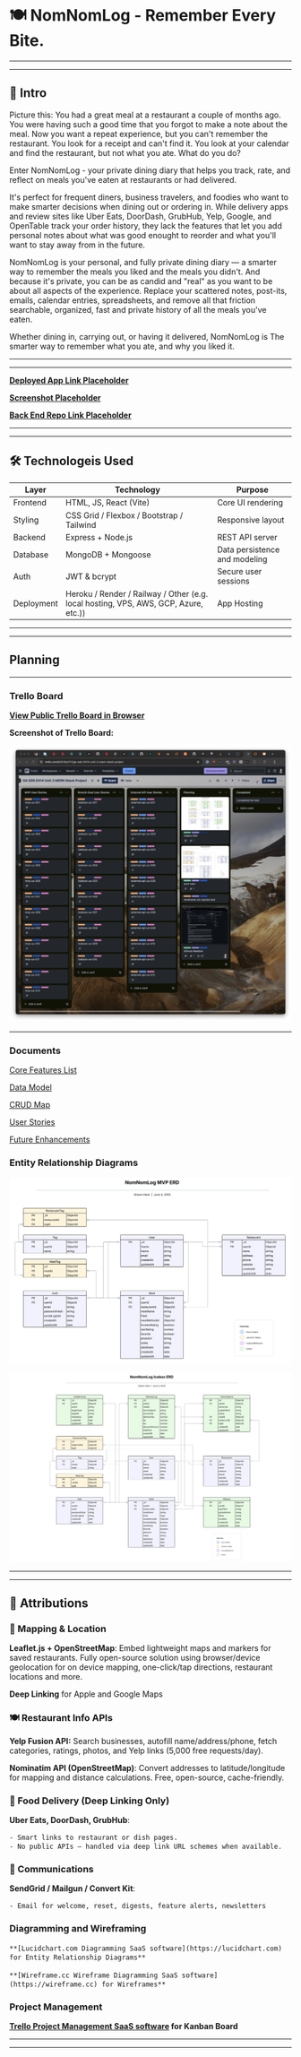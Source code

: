 # 🍽️ NomNomLog - Remember Every Bite.

---
---

## 📜 Intro

  Picture this: You had a great meal at a restaurant a couple of months ago. You were having such a good time that you forgot to make a note about the meal.  Now you want a repeat experience, but you can't remember the restaurant. You look for a receipt and can't find it. You look at your calendar and find the restaurant, but not what you ate. What do you do?

  Enter NomNomLog - your private dining diary that helps you track, rate, and reflect on meals you've eaten at restaurants or had delivered.

  It's perfect for frequent diners, business travelers, and foodies who want to make smarter decisions when dining out or ordering in.  While delivery apps and review sites like Uber Eats, DoorDash, GrubHub, Yelp, Google, and OpenTable track your order history, they lack the features that let you add personal notes about what was good enought to reorder and what you'll want to stay away from in the future.

  NomNomLog is your personal, and fully private dining diary — a smarter way to remember the meals you liked and the meals you didn't. And because it's private, you can be as candid and "real" as you want to be about all aspects of the experience.  Replace your scattered notes, post-its, emails, calendar entries, spreadsheets, and remove all that friction searchable, organized, fast and private history of all the meals you've eaten. 

  Whether dining in, carrying out, or having it delivered, NomNomLog is The smarter way to remember what you ate, and why you liked it.

---
---

**[Deployed App Link Placeholder](https://heroku.com)**

**[Screenshot Placeholder](https://github.com)**

**[Back End Repo Link Placeholder](https://github.com)**

---
---

##  🛠️ Technologeis Used

  | Layer | Technology | Purpose |
  |-------|------------|---------|
  | Frontend | HTML, JS, React (Vite) | Core UI rendering |
  | Styling | CSS Grid / Flexbox / Bootstrap / Tailwind | Responsive layout|
  | Backend | Express + Node.js | REST API server |
  | Database | MongoDB + Mongoose | Data persistence and modeling |
  | Auth | JWT & bcrypt | Secure user sessions |
  | Deployment | Heroku / Render / Railway / Other (e.g. local hosting, VPS, AWS, GCP, Azure, etc.)) | App Hosting |

---
---
  
## Planning

---

### Trello Board

  **[View Public Trello Board in Browser](https://trello.com/b/0H9q21IY)**

  **Screenshot of Trello Board:**

  ![Trello Board Image](planning/user_stories/trello_board_003.png)

---

### Documents

   [Core Features List](docs/core_features.md)

   [Data Model](docs/data_model.md)

   [CRUD Map](docs/crud_map.md)

   [User Stories](docs/user_stories.md)

   [Future Enhancements](docs/future_enhancements.md)

### Entity Relationship Diagrams

   ![MVP ERD](planning/erd/mvp_erd.png)

   ![ICEBOX ERD](planning/erd/icebox_erd.png)

---
---

##  🔌 Attributions

  ### 📍 Mapping & Location

  **Leaflet.js + OpenStreetMap**: Embed lightweight maps and markers for saved restaurants. Fully open-source solution using browser/device geolocation for on device mapping, one-click/tap directions, restaurant locations and more.

  **Deep Linking** for Apple and Google Maps

  ### 🍽 Restaurant Info APIs

  **Yelp Fusion API:** Search businesses, autofill name/address/phone, fetch categories, ratings, photos, and Yelp links (5,000 free requests/day).
  
  **Nominatim API (OpenStreetMap)**: Convert addresses to latitude/longitude for mapping and distance calculations. Free, open-source, cache-friendly.

  ### 🚚 Food Delivery (Deep Linking Only)

  **Uber Eats, DoorDash, GrubHub**:
  
    - Smart links to restaurant or dish pages.
    - No public APIs — handled via deep link URL schemes when available.

  ### 📧 Communications
      
  **SendGrid / Mailgun / Convert Kit**: 

    - Email for welcome, reset, digests, feature alerts, newsletters

  ### Diagramming and Wireframing

    **[Lucidchart.com Diagramming SaaS software](https://lucidchart.com) for Entity Relationship Diagrams**

    **[Wireframe.cc Wireframe Diagramming SaaS software](https://wireframe.cc) for Wireframes**

  ### Project Management
   
  **[Trello Project Management SaaS software](https://trello.com) for Kanban Board**

---
---

